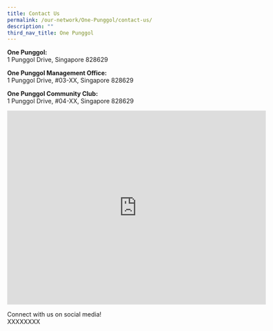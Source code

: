 ```yaml
---
title: Contact Us
permalink: /our-network/One-Punggol/contact-us/
description: ""
third_nav_title: One Punggol
---
```

**One Punggol:**<br>1 Punggol Drive, Singapore 828629

**One Punggol Management Office:**<br> 1 Punggol Drive, #03-XX, Singapore 828629

**One Punggol Community Club:**<br> 1 Punggol Drive, #04-XX, Singapore 828629


<iframe src="https://www.google.com/maps/embed?pb=!1m18!1m12!1m3!1d3988.6138232106605!2d103.9026321652558!3d1.4079099617771185!2m3!1f0!2f0!3f0!3m2!1i1024!2i768!4f13.1!3m3!1m2!1s0x31da157f33fe053b%3A0x22c895b7626afa09!2sOne%20Punggol!5e0!3m2!1sen!2ssg!4v1664268119827!5m2!1sen!2ssg" width="600" height="450" style="border:0;" allowfullscreen="" loading="lazy"></iframe>

Connect with us on social media!<br> XXXXXXXX
